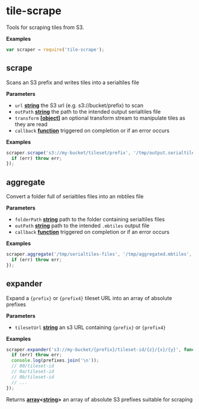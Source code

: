 # tile-scrape

Tools for scraping tiles from S3.

**Examples**

```javascript
var scraper = require('tile-scrape');
```

## scrape

Scans an S3 prefix and writes tiles into a serialtiles file

**Parameters**

-   `url` **[string](https://developer.mozilla.org/en-US/docs/Web/JavaScript/Reference/Global_Objects/String)** the S3 url (e.g. s3://bucket/prefix) to scan
-   `outPath` **[string](https://developer.mozilla.org/en-US/docs/Web/JavaScript/Reference/Global_Objects/String)** the path to the intended output serialtiles file
-   `transform` **\[[object](https://developer.mozilla.org/en-US/docs/Web/JavaScript/Reference/Global_Objects/Object)]** an optional transform stream to manipulate tiles as they are read
-   `callback` **[function](https://developer.mozilla.org/en-US/docs/Web/JavaScript/Reference/Statements/function)** triggered on completion or if an error occurs

**Examples**

```javascript
scraper.scrape('s3://my-bucket/tileset/prefix', '/tmp/output.serialtiles', function(err) {
  if (err) throw err;
});
```

## aggregate

Convert a folder full of serialtiles files into an mbtiles file

**Parameters**

-   `folderPath` **[string](https://developer.mozilla.org/en-US/docs/Web/JavaScript/Reference/Global_Objects/String)** path to the folder containing serialtiles files
-   `outPath` **[string](https://developer.mozilla.org/en-US/docs/Web/JavaScript/Reference/Global_Objects/String)** path to the intended `.mbtiles` output file
-   `callback` **[function](https://developer.mozilla.org/en-US/docs/Web/JavaScript/Reference/Statements/function)** triggered on completion or if an error occurs

**Examples**

```javascript
scraper.aggregate('/tmp/serialtiles-files', '/tmp/aggregated.mbtiles', function(err) {
  if (err) throw err;
});
```

## expander

Expand a `{prefix}` or `{prefix4}` tileset URL into an array of absolute prefixes

**Parameters**

-   `tilesetUrl` **[string](https://developer.mozilla.org/en-US/docs/Web/JavaScript/Reference/Global_Objects/String)** an s3 URL containing `{prefix}` or `{prefix4}`

**Examples**

```javascript
scraper.expander('s3://my-bucket/{prefix}/tileset-id/{z}/{x}/{y}', function(err, prefixes) {
  if (err) throw err;
  console.log(prefixes.join('\n'));
  // 00/tileset-id
  // 0a/tileset-id
  // 0b/tileset-id
  // ...
});
```

Returns **[array](https://developer.mozilla.org/en-US/docs/Web/JavaScript/Reference/Global_Objects/Array)&lt;[string](https://developer.mozilla.org/en-US/docs/Web/JavaScript/Reference/Global_Objects/String)>** an array of absolute S3 prefixes suitable for scraping
